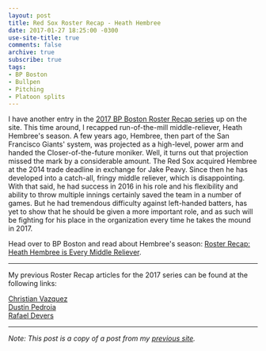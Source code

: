 ```yaml
---
layout: post
title: Red Sox Roster Recap - Heath Hembree
date: 2017-01-27 18:25:00 -0300
use-site-title: true
comments: false
archive: true
subscribe: true
tags:
- BP Boston
- Bullpen
- Pitching
- Platoon splits
---
```


I have another entry in the <a href = "http://boston.locals.baseballprospectus.com/2017-red-sox-roster-recap-series/" target = "_blank"> 2017 BP Boston Roster Recap series</a> up on the site. This time around, I recapped run-of-the-mill 
middle-reliever, Heath Hembree's season. A few years ago, Hembree, then part of the San Francisco Giants' system, was projected 
as a high-level, power arm and handed the Closer-of-the-future moniker. Well, it turns out that projection missed the mark by a 
considerable amount. The Red Sox acquired Hembree at the 2014 trade deadline in exchange for Jake Peavy. Since then he has 
developed into a catch-all, fringy middle reliever, which is disappointing. With that said, he had success in 2016 in his role 
and his flexibility and ability to throw multiple innings certainly saved the team in a number of games. But he had tremendous 
difficulty against left-handed batters, has yet to show that he should be given a more important role, and as such will be 
fighting for his place in the organization every time he takes the mound in 2017.

Head over to BP Boston and read about Hembree's season: <a href = "http://boston.locals.baseballprospectus.com/2017/01/26/roster-recap-heath-hembree-is-every-middle-reliever/" target = "_blank"> Roster Recap: Heath Hembree is Every Middle Reliever</a>.

---

My previous Roster Recap articles for the 2017 series can be found at the following links:

<a href = "https://christopherteeter.wordpress.com/2016/12/22/red-sox-roster-recap-bp-boston-christian-vazquez/" target = "_blank"> Christian Vazquez</a><br>
<a href = "https://christopherteeter.wordpress.com/2017/01/02/red-sox-roster-recap-bp-boston-dustin-pedroia/" target = "_blank"> Dustin Pedroia</a><br>
<a href = "https://christopherteeter.wordpress.com/2017/01/16/red-sox-roster-recap-bp-boston-rafael-devers/" target = "_blank"> Rafael Devers</a>

***

*Note: This post is a copy of a post from my <a href = "https://christopherteeter.wordpress.com/" target = "_blank"> previous site</a>.*